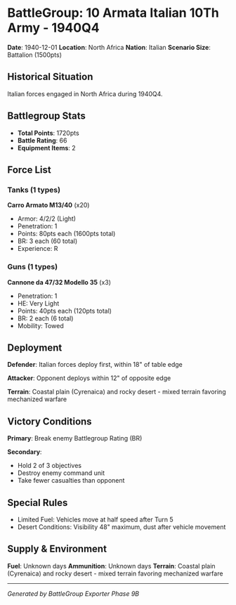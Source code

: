 # BattleGroup: 10 Armata Italian 10Th Army - 1940Q4

**Date**: 1940-12-01
**Location**: North Africa
**Nation**: Italian
**Scenario Size**: Battalion (1500pts)

## Historical Situation

Italian forces engaged in North Africa during 1940Q4.

## Battlegroup Stats

- **Total Points**: 1720pts
- **Battle Rating**: 66
- **Equipment Items**: 2

## Force List

### Tanks (1 types)

**Carro Armato M13/40** (x20)
- Armor: 4/2/2 (Light)
- Penetration: 1
- Points: 80pts each (1600pts total)
- BR: 3 each (60 total)
- Experience: R

### Guns (1 types)

**Cannone da 47/32 Modello 35** (x3)
- Penetration: 1
- HE: Very Light
- Points: 40pts each (120pts total)
- BR: 2 each (6 total)
- Mobility: Towed


## Deployment

**Defender**: Italian forces deploy first, within 18" of table edge

**Attacker**: Opponent deploys within 12" of opposite edge

**Terrain**: Coastal plain (Cyrenaica) and rocky desert - mixed terrain favoring mechanized warfare

## Victory Conditions

**Primary**: Break enemy Battlegroup Rating (BR)

**Secondary**:
- Hold 2 of 3 objectives
- Destroy enemy command unit
- Take fewer casualties than opponent

## Special Rules

- Limited Fuel: Vehicles move at half speed after Turn 5
- Desert Conditions: Visibility 48" maximum, dust after vehicle movement

## Supply & Environment

**Fuel**: Unknown days
**Ammunition**: Unknown days
**Terrain**: Coastal plain (Cyrenaica) and rocky desert - mixed terrain favoring mechanized warfare

---

*Generated by BattleGroup Exporter Phase 9B*
